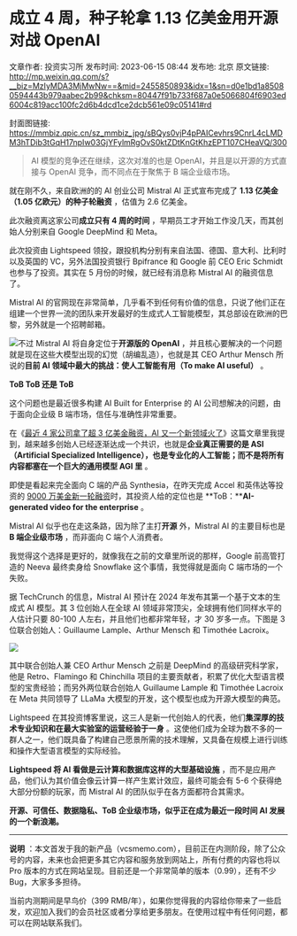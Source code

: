 # 成立 4 周，种子轮拿 1.13 亿美金用开源对战 OpenAI

文章作者: 投资实习所
发布时间: 2023-06-15 08:44
发布地: 北京
原文链接: http://mp.weixin.qq.com/s?__biz=MzIyMDA3MjMwNw==&mid=2455850893&idx=1&sn=d0e1bd1a85080594443b979aabec2b99&chksm=80447f91b733f687a0e5066804f6903ed6004c819acc100fc2d6b4dcd1ce2dcb561e09c05141#rd

封面图链接: https://mmbiz.qpic.cn/sz_mmbiz_jpg/sBQys0vjP4pPAICevhrs9CnrL4cLMDM3hTDib3tGqH17npIw03GjYFylmRgOvS0ktZDtKnGtKhzEPT107CHeaVQ/300

> AI 模型的竞争还在继续，这次对准的也是 OpenAI，并且是以开源的方式直接与 OpenAI 竞争，而不同点在于聚焦于 B 端企业级市场。

就在刚不久，来自欧洲的的 AI 创业公司 Mistral AI 正式宣布完成了 **1.13 亿美金（1.05 亿欧元）的种子轮融资** ，估值为 2.6
亿美金。

此次融资离这家公司**成立只有 4 周的时间** ，早期员工才开始工作没几天，而其创始人分别来自 Google DeepMind 和 Meta。

此次投资由 Lightspeed 领投，跟投机构分别有来自法国、德国、意大利、比利时以及英国的 VC，另外法国投资银行 Bpifrance 和 Google
前 CEO Eric Schmidt 也参与了投资。其实在 5 月份的时候，就已经有消息称 Mistral AI 的融资信息了。

Mistral AI
的官网现在非常简单，几乎看不到任何有价值的信息，只说了他们正在组建一个世界一流的团队来开发最好的生成式人工智能模型，其总部设在欧洲的巴黎，另外就是一个招聘邮箱。

![](https://mmbiz.qpic.cn/sz_mmbiz_jpg/sBQys0vjP4pPAICevhrs9CnrL4cLMDM30WNmjGib6SFiaibpzcPxyibLwAwgqzrvpJfEztglCKdib3PHGwrzVYcibx2A/640?wx_fmt=jpeg)不过
Mistral AI 将自身定位于**开源版的 OpenAI** ，并且核心要解决的一个问题就是现在这些大模型出现的幻觉（胡编乱造），也就是其 CEO
Arthur Mensch 所说的**目前 AI 领域中最大的挑战：使人工智能有用（To make AI useful）** 。

**ToB ToB 还是 ToB**

这个问题也是最近很多构建 AI Built for Enterprise 的 AI 公司想解决的问题，由于面向企业级 B 端市场，信任与准确性非常重要。

在《[最近 4 家公司拿了超 3 亿美金融资，AI
又一个新领域火了](http://mp.weixin.qq.com/s?__biz=MzIyMDA3MjMwNw==&mid=2455850874&idx=1&sn=b421dc95b4e60e62c1bf60c33d1fbd81&chksm=80447f66b733f6701fb39b38481d021ca9a90538d0df49b94bb8ca7c1a252b4ddb1416527ac6&scene=21#wechat_redirect)》这篇文章里我提到，越来越多创始人已经逐渐达成一个共识，也就是**企业真正需要的是
ASI（Artificial Specialized Intelligence），也是专业化的人工智能；而不是将所有内容都塞在一个巨大的通用模型 AGI
里** 。

即使是看起来完全面向 C 端的产品 Synthesia，在昨天完成 Accel 和英伟达等投资的 [9000
万美金新一轮融资](http://mp.weixin.qq.com/s?__biz=MzIyMDA3MjMwNw==&mid=2455850884&idx=1&sn=c5c04ed58b94423b4e1833e2ba68b06d&chksm=80447f98b733f68e7f170f80716aeb9bcd1591aaac472a5f6ec5b30b9748e44f70066e314e4b&scene=21#wechat_redirect)时，其投资人给的定位也是
**ToB：****AI-generated video for the enterprise** 。

Mistral AI 似乎也在走这条路，因为除了主打**开源** 外，Mistral AI 的主要目标也是 **B 端企业级市场** ，而非面向 C
端个人消费者。

我觉得这个选择是更好的，就像我在之前的文章里所说的那样，Google 前高管打造的 Neeva 最终卖身给 Snowflake 这个事情，我觉得就是面向 C
端市场的一个失败。

据 TechCrunch 的信息，Mistral AI 预计在 2024 年发布其第一个基于文本的生成式 AI 模型。其 3 位创始人在全球 AI
领域非常顶尖，全球拥有他们同样水平的人估计只要 80-100 人左右，并且他们也都非常年轻，才 30 岁多一点。下图是 3 位联合创始人：Guillaume
Lample、Arthur Mensch 和 Timothée Lacroix。

![](https://mmbiz.qpic.cn/sz_mmbiz_jpg/sBQys0vjP4pPAICevhrs9CnrL4cLMDM3Xrw7RbL7sxC0hvl0KwMZ1HUUwXmInbib6ic9VBib6tXkhQr5qbBWZuPFg/640?wx_fmt=jpeg)

其中联合创始人兼 CEO Arthur Mensch 之前是 DeepMind 的高级研究科学家，他是 Retro、Flamingo 和
Chinchilla 项目的主要贡献者，积累了优化大型语言模型的宝贵经验；而另外两位联合创始人 Guillaume Lample 和 Timothée
Lacroix 在 Meta 共同领导了 LLaMa 大模型的开发，这个模型也成为开源大模型的典范。

Lightspeed 在其投资博客里说，这三人是新一代创始人的代表，他们**集深厚的技术专业知识和在最大实验室的运营经验于一身**
。这使他们成为全球为数不多的一群人之一，他们既具备了构建自己愿景所需的技术理解，又具备在规模上进行训练和操作大型语言模型的实际经验。

**Lightspeed 将 AI 看做是云计算和数据库这样的大型基础设施** ，而不是应用产品，他们认为其价值会像云计算一样产生累计效应，最终可能会有
5-6 个获得绝大部分份额的玩家，而 Mistral AI 的团队似乎在各方面都符合其需求。

**开源、可信任、数据隐私、ToB 企业级市场，似乎正在成为最近一段时间 AI 发展的一个新浪潮。**

* * *

**说明**
：本文首发于我的新产品（vcsmemo.com），目前正在内测阶段，除了公众号的内容，未来也会把更多其它内容和服务放到网站上，所有付费的内容也将以 Pro
版本的方式在网站呈现。目前还是一个非常简单的版本（0.99），还有不少 Bug，大家多多担待。

当前内测期间是早鸟价（399
RMB/年），如果你觉得我的内容给你带来了一些启发，欢迎加入我们的会员社区或者分享给更多朋友。在使用过程中有任何问题，都可以在网站联系我们。

